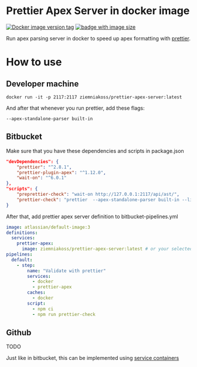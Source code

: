 # Prettier Apex Server in docker image

[![Docker image version tag](https://img.shields.io/docker/v/ziemniakoss/prettier-apex-server?label=image%20version)](https://hub.docker.com/r/ziemniakoss/prettier-apex-server)
[![badge with image size](https://img.shields.io/docker/image-size/ziemniakoss/prettier-apex-server)](https://hub.docker.com/r/ziemniakoss/prettier-apex-server)

Run apex parsing server in docker to speed up apex formatting with [prettier](https://github.com/dangmai/prettier-plugin-apex).

# How to use

## Developer machine

```shell
docker run -it -p 2117:2117 ziemniakoss/prettier-apex-server:latest
```

And after that whenever you run prettier, add these flags:

```
--apex-standalone-parser built-in
```

## Bitbucket

Make sure that you have these dependencies and scripts in package.json

```json
"devDependencies": {
	"prettier": "^2.8.1",
	"prettier-plugin-apex": "^1.12.0",
	"wait-on": "^6.0.1"
},
"scripts": {
	"preprettier-check": "wait-on http://127.0.0.1:2117/api/ast/",
	"prettier-check": "prettier  --apex-standalone-parser built-in --list-different ."
}
```

After that, add prettier apex server definition to bitbucket-pipelines.yml

```yaml
image: atlassian/default-image:3
definitions:
  services:
    prettier-apex:
      image: ziemniakoss/prettier-apex-server:latest # or your selected version
pipelines:
  default:
    - step:
        name: "Validate with prettier"
        services:
          - docker
          - prettier-apex
        caches:
          - docker
        script:
          - npm ci
          - npm run prettier-check
```

## Github

TODO

Just like in bitbucket, this can be implemented using [service containers](https://docs.github.com/en/actions/using-containerized-services/about-service-containers)
